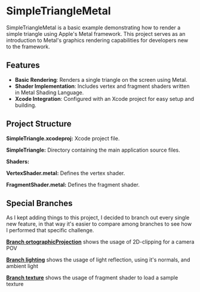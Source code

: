 # SimpleTriangleMetal

SimpleTriangleMetal is a basic example demonstrating how to render a simple triangle using Apple's Metal framework. This project serves as an introduction to Metal's graphics rendering capabilities for developers new to the framework.

## Features

- **Basic Rendering**: Renders a single triangle on the screen using Metal.
- **Shader Implementation**: Includes vertex and fragment shaders written in Metal Shading Language.
- **Xcode Integration**: Configured with an Xcode project for easy setup and building.

## Project Structure

**SimpleTriangle.xcodeproj:** Xcode project file.

**SimpleTriangle:** Directory containing the main application source files.

**Shaders:**

**VertexShader.metal:** Defines the vertex shader.

**FragmentShader.metal:** Defines the fragment shader.

## Special Branches
As I kept adding things to this project, I decided to branch out every single new feature, in that way it's easier to compare among branches to see how I performed that specific challenge.

**[Branch ortographicProjection](https://github.com/sebasanjose/SimpleTriangleMetal/tree/orthographicProjection)** shows the usage of 2D-clipping for a camera POV

**[Branch lighting](https://github.com/sebasanjose/SimpleTriangleMetal/tree/lighting)** shows the usage of light reflection, using it's normals, and ambient light

**[Branch texture](https://github.com/sebasanjose/SimpleTriangleMetal/tree/texture)** shows the usage of fragment shader to load a sample texture 
